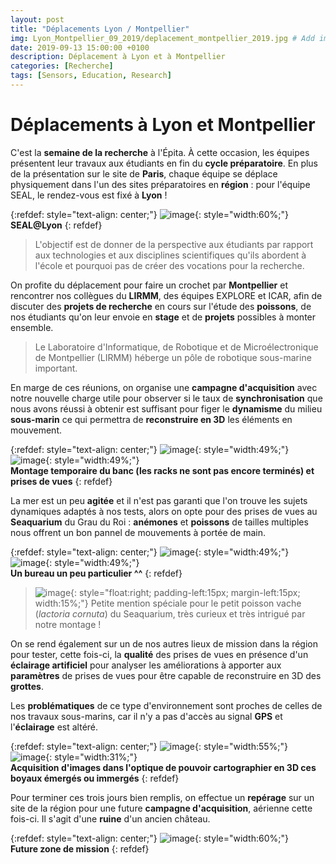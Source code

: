 ```yaml
---
layout: post
title: "Déplacements Lyon / Montpellier"
img: Lyon_Montpellier_09_2019/deplacement_montpellier_2019.jpg # Add image post (optional)
date: 2019-09-13 15:00:00 +0100
description: Déplacement à Lyon et à Montpellier
categories: [Recherche]
tags: [Sensors, Education, Research]
--- 
```



# Déplacements à Lyon et Montpellier

C'est la **semaine de la recherche** à l'Épita. À cette occasion, les équipes présentent leur travaux aux étudiants en fin du **cycle préparatoire**. En plus de la présentation sur le site de **Paris**, chaque équipe se déplace physiquement dans l'un des sites préparatoires en **région** : pour l'équipe SEAL, le rendez-vous est fixé à **Lyon** !

{:refdef: style="text-align: center;"}
![image](/assets/img/Lyon_Montpellier_09_2019/presentation_recherche_paris_lyon.jpg){: style="width:60%;"}<br/>
**SEAL&#x40;Lyon**
{: refdef}

> L'objectif est de donner de la perspective aux étudiants par rapport aux technologies et aux disciplines scientifiques qu'ils abordent à l'école et pourquoi pas de créer des vocations pour la recherche.

On profite du déplacement pour faire un crochet par **Montpellier** et rencontrer nos collègues du **LIRMM**, des équipes EXPLORE et ICAR, afin de discuter des **projets de recherche** en cours sur l'étude des **poissons**, de nos étudiants qu'on leur envoie en **stage** et de **projets** possibles à monter ensemble. 

> Le Laboratoire d'Informatique, de Robotique et de Microélectronique de Montpellier (LIRMM) héberge un pôle de robotique sous-marine important.

En marge de ces réunions, on organise une **campagne d'acquisition** avec notre nouvelle charge utile pour observer si le taux de **synchronisation** que nous avons réussi à obtenir est suffisant pour figer le **dynamisme** du milieu **sous-marin** ce qui permettra de **reconstruire en 3D** les éléments en mouvement. 

{:refdef: style="text-align: center;"}
![image](/assets/img/Lyon_Montpellier_09_2019/capteur.jpg){: style="width:49%;"}
![image](/assets/img/Lyon_Montpellier_09_2019/acquisition.jpg){: style="width:49%;"}<br/>
**Montage temporaire du banc (les racks ne sont pas encore terminés) et prises de vues**
{: refdef}

La mer est un peu **agitée** et il n'est pas garanti que l'on trouve les sujets dynamiques adaptés à nos tests, alors on opte pour des prises de vues au **Seaquarium** du Grau du Roi : **anémones** et **poissons** de tailles multiples nous offrent un bon pannel de mouvements à portée de main. 


{:refdef: style="text-align: center;"}
![image](/assets/img/Lyon_Montpellier_09_2019/bureau_01.jpg){: style="width:49%;"}
![image](/assets/img/Lyon_Montpellier_09_2019/bureau_02.jpg){: style="width:49%;"}<br/>
**Un bureau un peu particulier ^^**
{: refdef}


> ![image](/assets/img/Lyon_Montpellier_09_2019/poisson_vache.jpg){: style="float:right; padding-left:15px; margin-left:15px; width:15%;"} Petite mention spéciale pour le petit poisson vache (<em>lactoria cornuta</em>) du Seaquarium, très curieux et très intrigué par notre montage ! 


On se rend également sur un de nos autres lieux de mission dans la région pour tester, cette fois-ci, la **qualité** des prises de vues en présence d'un **éclairage artificiel** pour analyser les améliorations à apporter aux **paramètres** de prises de vues pour être capable de reconstruire en 3D des **grottes**.

Les **problématiques** de ce type d'environnement sont proches de celles de nos travaux sous-marins, car il n'y a pas d'accès au signal **GPS** et l'**éclairage** est altéré.

{:refdef: style="text-align: center;"}
![image](/assets/img/Lyon_Montpellier_09_2019/grotte_01.jpg){: style="width:55%;"}
![image](/assets/img/Lyon_Montpellier_09_2019/grotte_02.jpg){: style="width:31%;"}<br/>
**Acquisition d'images dans l'optique de pouvoir cartographier en 3D ces boyaux émergés ou immergés**
{: refdef}

Pour terminer ces trois jours bien remplis, on effectue un **repérage** sur un site de la région pour une future **campagne d'acquisition**, aérienne cette fois-ci. Il s'agit d'une **ruine** d'un ancien château.  


{:refdef: style="text-align: center;"}
![image](/assets/img/Lyon_Montpellier_09_2019/ruines.jpg){: style="width:60%;"}<br/>
**Future zone de mission**
{: refdef}





